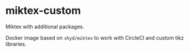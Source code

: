 # miktex-custom
Miktex with additional packages.

Docker image based on `shyd/miktex` to work with CircleCI and custom tikz libraries.
